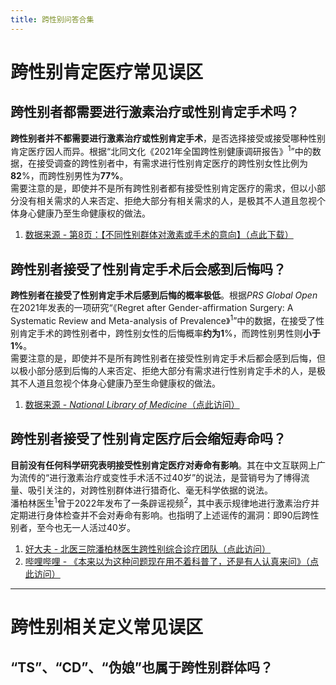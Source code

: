 ```yaml
---
title: 跨性别问答合集
---
```

# 跨性别肯定医疗常见误区
## 跨性别者都需要进行激素治疗或性别肯定手术吗？
**跨性别者并不都需要进行激素治疗或性别肯定手术**，是否选择接受或接受哪种性别肯定医疗因人而异。根据“北同文化《2021年全国跨性别健康调研报告》<sup>1</sup>”中的数据，在接受调查的跨性别者中，有需求进行性别肯定医疗的跨性别女性比例为**82**%，而跨性别男性为**77%**。  
需要注意的是，即使并不是所有跨性别者都有接受性别肯定医疗的需求，但以小部分没有相关需求的人来否定、拒绝大部分有相关需求的人，是极其不人道且忽视个体身心健康乃至生命健康权的做法。  
1. [数据来源 - 第8页：【不同性别群体对激素或手术的意向】（点此下载）](https://raw.githubusercontent.com/ChisakaKanako/aboutTrans/main/docs/document/file/北同文化《2021全国跨性别健康调研报告》（勘误版）.pdf)
## 跨性别者接受了性别肯定手术后会感到后悔吗？
**跨性别者在接受了性别肯定手术后感到后悔的概率极低**。根据*PRS Global Open*在2021年发表的一项研究“《Regret after Gender-affirmation Surgery:
A Systematic Review and Meta-analysis of Prevalence》<sup>1</sup>”中的数据，在接受了性别肯定手术的跨性别者中，跨性别女性的后悔概率**约为1**%，而跨性别男性则**小于1%**。  
需要注意的是，即使并不是所有跨性别者在接受性别肯定手术后都会感到后悔，但以极小部分感到后悔的人来否定、拒绝大部分有需求进行性别肯定手术的人，是极其不人道且忽视个体身心健康乃至生命健康权的做法。
1. [数据来源 - *National Library of Medicine*（点此访问）](https://www.ncbi.nlm.nih.gov/pmc/articles/PMC8099405/)
## 跨性别者接受了性别肯定医疗后会缩短寿命吗？
**目前没有任何科学研究表明接受性别肯定医疗对寿命有影响**。其在中文互联网上广为流传的“进行激素治疗或变性手术活不过40岁”的说法，是营销号为了博得流量、吸引关注的，对跨性别群体进行猎奇化、毫无科学依据的说法。  
潘柏林医生<sup>1</sup>曾于2022年发布了一条辟谣视频<sup>2</sup>，其中表示规律地进行激素治疗并定期进行身体检查并不会对寿命有影响。也指明了上述谣传的漏洞：即90后跨性别者，至今也无一人活过40岁。  
1. [好大夫 - 北医三院潘柏林医生跨性别综合诊疗团队（点此访问）](https://www.haodf.com/doctor/227082/xinxi-tuandui/7362239193.html)  
2. [哔哩哔哩 - 《本来以为这种问题现在用不着科普了，还是有人认真来问》（点此访问）](https://www.bilibili.com/video/BV1m44y1W7WC/)

---
# 跨性别相关定义常见误区
## “TS”、“CD”、“伪娘”也属于跨性别群体吗？
